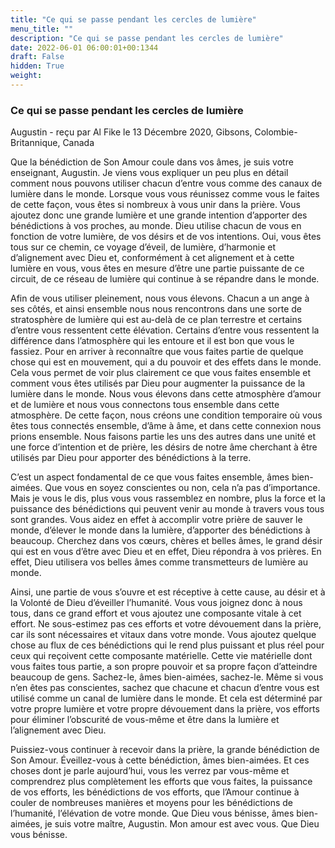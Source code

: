 ```yaml
---
title: "Ce qui se passe pendant les cercles de lumière"
menu_title: ""
description: "Ce qui se passe pendant les cercles de lumière"
date: 2022-06-01 06:00:01+00:1344
draft: False
hidden: True
weight:
---
```

### Ce qui se passe pendant les cercles de lumière

Augustin - reçu par Al Fike le 13 Décembre 2020, Gibsons, Colombie-Britannique, Canada

Que la bénédiction de Son Amour coule dans vos âmes, je suis votre enseignant, Augustin. Je viens vous expliquer un peu plus en détail comment nous pouvons utiliser chacun d’entre vous comme des canaux de lumière dans le monde. Lorsque vous vous réunissez comme vous le faites de cette façon, vous êtes si nombreux à vous unir dans la prière. Vous ajoutez donc une grande lumière et une grande intention d’apporter des bénédictions à vos proches, au monde. Dieu utilise chacun de vous en fonction de votre lumière, de vos désirs et de vos intentions. Oui, vous êtes tous sur ce chemin, ce voyage d’éveil, de lumière, d’harmonie et d’alignement avec Dieu et, conformément à cet alignement et à cette lumière en vous, vous êtes en mesure d’être une partie puissante de ce circuit, de ce réseau de lumière qui continue à se répandre dans le monde.

Afin de vous utiliser pleinement, nous vous élevons. Chacun a un ange à ses côtés, et ainsi ensemble nous nous rencontrons dans une sorte de stratosphère de lumière qui est au-delà de ce plan terrestre et certains d’entre vous ressentent cette élévation. Certains d’entre vous ressentent la différence dans l’atmosphère qui les entoure et il est bon que vous le fassiez. Pour en arriver à reconnaître que vous faites partie de quelque chose qui est en mouvement, qui a du pouvoir et des effets dans le monde. Cela vous permet de voir plus clairement ce que vous faites ensemble et comment vous êtes utilisés par Dieu pour augmenter la puissance de la lumière dans le monde. Nous vous élevons dans cette atmosphère d’amour et de lumière et nous vous connectons tous ensemble dans cette atmosphère. De cette façon, nous créons une condition temporaire où vous êtes tous connectés ensemble, d’âme à âme, et dans cette connexion nous prions ensemble. Nous faisons partie les uns des autres dans une unité et une force d’intention et de prière, les désirs de notre âme cherchant à être utilisés par Dieu pour apporter des bénédictions à la terre.

C’est un aspect fondamental de ce que vous faites ensemble, âmes bien-aimées. Que vous en soyez conscientes ou non, cela n’a pas d’importance. Mais je vous le dis, plus vous vous rassemblez en nombre, plus la force et la puissance des bénédictions qui peuvent venir au monde à travers vous tous sont grandes. Vous aidez en effet à accomplir votre prière de sauver le monde, d’élever le monde dans la lumière, d’apporter des bénédictions à beaucoup. Cherchez dans vos cœurs, chères et belles âmes, le grand désir qui est en vous d’être avec Dieu et en effet, Dieu répondra à vos prières. En effet, Dieu utilisera vos belles âmes comme transmetteurs de lumière au monde.

Ainsi, une partie de vous s’ouvre et est réceptive à cette cause, au désir et à la Volonté de Dieu d’éveiller l’humanité. Vous vous joignez donc à nous tous, dans ce grand effort et vous ajoutez une composante vitale à cet effort. Ne sous-estimez pas ces efforts et votre dévouement dans la prière, car ils sont nécessaires et vitaux dans votre monde. Vous ajoutez quelque chose au flux de ces bénédictions qui le rend plus puissant et plus réel pour ceux qui reçoivent cette composante matérielle. Cette vie matérielle dont vous faites tous partie, a son propre pouvoir et sa propre façon d’atteindre beaucoup de gens. Sachez-le, âmes bien-aimées, sachez-le. Même si vous n’en êtes pas conscientes, sachez que chacune et chacun d’entre vous est utilisé comme un canal de lumière dans le monde. Et cela est déterminé par votre propre lumière et votre propre dévouement dans la prière, vos efforts pour éliminer l’obscurité de vous-même et être dans la lumière et l’alignement avec Dieu.

Puissiez-vous continuer à recevoir dans la prière, la grande bénédiction de Son Amour. Éveillez-vous à cette bénédiction, âmes bien-aimées. Et ces choses dont je parle aujourd’hui, vous les verrez par vous-même et comprendrez plus complètement les efforts que vous faites, la puissance de vos efforts, les bénédictions de vos efforts, que l’Amour continue à couler de nombreuses manières et moyens pour les bénédictions de l’humanité, l’élévation de votre monde. Que Dieu vous bénisse, âmes bien-aimées, je suis votre maître, Augustin. Mon amour est avec vous. Que Dieu vous bénisse.
